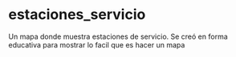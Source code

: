 # estaciones_servicio
Un mapa donde muestra estaciones de servicio. Se creó en forma educativa para mostrar lo facil que es hacer un mapa
